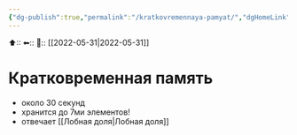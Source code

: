 ```yaml
---
{"dg-publish":true,"permalink":"/kratkovremennaya-pamyat/","dgHomeLink":true,"dgPassFrontmatter":false}
---
```



⬆::
⬅::
📅:: [[2022-05-31|2022-05-31]]

# Кратковременная память
- около 30 секунд
- хранится до 7ми элементов!
- отвечает [[Лобная доля|Лобная доля]]
